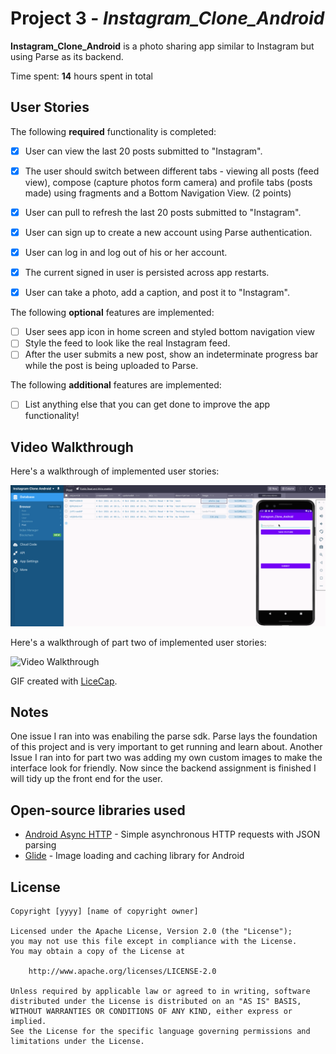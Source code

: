# Project 3 - *Instagram_Clone_Android*

**Instagram_Clone_Android** is a photo sharing app similar to Instagram but using Parse as its backend.

Time spent: **14** hours spent in total

## User Stories

The following **required** functionality is completed:

- [x] User can view the last 20 posts submitted to "Instagram".
- [x] The user should switch between different tabs - viewing all posts (feed view), compose (capture photos form camera) and profile tabs (posts made) using fragments and a Bottom Navigation View. (2 points)
- [x] User can pull to refresh the last 20 posts submitted to "Instagram".

- [x] User can sign up to create a new account using Parse authentication.
- [x] User can log in and log out of his or her account.
- [x] The current signed in user is persisted across app restarts.
- [x] User can take a photo, add a caption, and post it to "Instagram".

The following **optional** features are implemented:

- [ ] User sees app icon in home screen and styled bottom navigation view
- [ ] Style the feed to look like the real Instagram feed.
- [ ] After the user submits a new post, show an indeterminate progress bar while the post is being uploaded to Parse.

The following **additional** features are implemented:

- [ ] List anything else that you can get done to improve the app functionality!

## Video Walkthrough

Here's a walkthrough of implemented user stories:

<img src='https://github.com/KendallBurton/Instagram_Clone_Android/blob/master/Part%20One%20rev1.gif' title='Video Walkthrough' width='' alt='Video Walkthrough' />

Here's a walkthrough of part two of implemented user stories:

<img src='https://github.com/KendallBurton/Instagram_Clone_Android/blob/master/Part%20Two.gif' title='Video Walkthrough' width='' alt='Video Walkthrough' />

GIF created with [LiceCap](https://www.cockos.com/licecap/).

## Notes

One issue I ran into was enabiling the parse sdk. Parse lays the foundation of this project and is very important to get running and learn about. Another Issue I ran into for part two was adding my own custom images to make the interface look for friendly. Now since the backend assignment is finished I will tidy up the front end for the user.

## Open-source libraries used

- [Android Async HTTP](https://github.com/codepath/CPAsyncHttpClient) - Simple asynchronous HTTP requests with JSON parsing
- [Glide](https://github.com/bumptech/glide) - Image loading and caching library for Android

## License

    Copyright [yyyy] [name of copyright owner]

    Licensed under the Apache License, Version 2.0 (the "License");
    you may not use this file except in compliance with the License.
    You may obtain a copy of the License at

        http://www.apache.org/licenses/LICENSE-2.0

    Unless required by applicable law or agreed to in writing, software
    distributed under the License is distributed on an "AS IS" BASIS,
    WITHOUT WARRANTIES OR CONDITIONS OF ANY KIND, either express or implied.
    See the License for the specific language governing permissions and
    limitations under the License.
